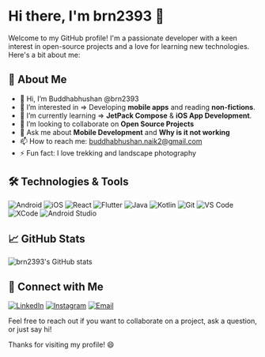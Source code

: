 # Hi there, I'm brn2393 👋

Welcome to my GitHub profile! I'm a passionate developer with a keen interest in open-source projects and a love for learning new technologies. Here's a bit about me:

## 🚀 About Me

- 👋 Hi, I’m Buddhabhushan @brn2393
- 👀 I’m interested in => Developing **mobile apps** and reading **non-fictions**.
- 🌱 I’m currently learning => **JetPack Compose** & **iOS App Development**.
- 👯 I’m looking to collaborate on **Open Source Projects**
- 💬 Ask me about **Mobile Development** and **Why is it not working**
- 📫 How to reach me: [buddhabhushan.naik2@gmail.com](mailto:buddhabhushan.naik2@gmail.com)
- ⚡ Fun fact: I love trekking and landscape photography

## 🛠️ Technologies & Tools

![Android](https://img.shields.io/badge/-Android-black?style=flat-square&logo=android)
![iOS](https://img.shields.io/badge/-iOS-black?style=flat-square&logo=apple)
![React](https://img.shields.io/badge/-React-black?style=flat-square&logo=react)
![Flutter](https://img.shields.io/badge/-Flutter-black?style=flat-square&logo=flutter)
![Java](https://img.shields.io/badge/-Java-black?style=flat-square&logo=java)
![Kotlin](https://img.shields.io/badge/-Kotlin-black?style=flat-square&logo=kotlin)
![Git](https://img.shields.io/badge/-Git-black?style=flat-square&logo=git)
![VS Code](https://img.shields.io/badge/-VS%20Code-black?style=flat-square&logo=visual-studio-code)
![XCode](https://img.shields.io/badge/-Xcode-black?style=flat-square&logo=xcode)
![Android Studio](https://img.shields.io/badge/-Android%20Studio-black?style=flat-square&logo=android-studio)

## 📈 GitHub Stats

![brn2393's GitHub stats](https://github-readme-stats.vercel.app/api?username=brn2393&show_icons=true&theme=radical)

## 💼 Connect with Me

[![LinkedIn](https://img.shields.io/badge/-LinkedIn-black?style=flat-square&logo=linkedin)](https://linkedin.com/in/buddhabhushan.naik)
[![Instagram](https://img.shields.io/badge/-Instagram-black?style=flat-square&logo=instagram)](https://instagram.com/buddhabhushan.naik)
[![Email](https://img.shields.io/badge/-Email-black?style=flat-square&logo=gmail)](mailto:buddhabhushan.naik2@gmail.com)

Feel free to reach out if you want to collaborate on a project, ask a question, or just say hi!

Thanks for visiting my profile! 😄

<!---
brn2393/brn2393 is a ✨ special ✨ repository because its `README.md` (this file) appears on your GitHub profile.
You can click the Preview link to take a look at your changes.
--->
